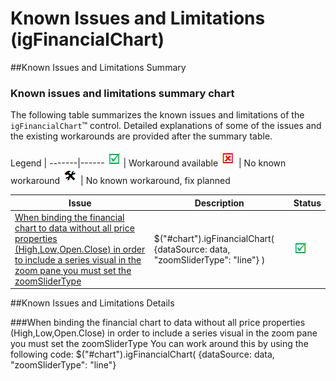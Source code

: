 <!--
|metadata|
{
    "fileName": "igfinancial-chart-known-limitations",
    "controlName": "igFinancialChart",
    "tags": ["Known Issues","Tips and Tricks"]
}
|metadata|
-->

# Known Issues and Limitations (igFinancialChart)



##Known Issues and Limitations Summary


### Known issues and limitations summary chart

The following table summarizes the known issues and limitations of the `igFinancialChart`™ control. Detailed explanations of some of the issues and the existing workarounds are provided after the summary table.

Legend | 
-------|------
![](../../images/images/positive.png) | Workaround available
![](../../images/images/negative.png) | No known workaround
![](../../images/images/plannedFix.png) | No known workaround, fix planned

Issue | Description | Status
---|---|---
[When binding the financial chart to data without all price properties (High,Low,Open.Close) in order to include a series visual in the zoom pane you must set the zoomSliderType](#ZoomPaneProperties) | $("#chart").igFinancialChart( {dataSource: data, "zoomSliderType": "line"} ) | ![](../../images/images/positive.png)

##Known Issues and Limitations Details


###<a id="ZoomPaneProperties"></a>When binding the financial chart to data without all price properties (High,Low,Open.Close) in order to include a series visual in the zoom pane you must set the zoomSliderType
You can work around this by using the following code:
$("#chart").igFinancialChart( {dataSource: data, "zoomSliderType": "line"}